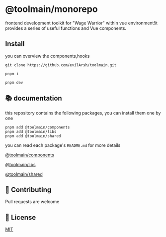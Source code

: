 # @toolmain/monorepo

frontend development toolkit for "Wage Warrior" within vue environment!it provides a series of useful functions and Vue components.

## Install

you can overview the components,hooks

```shell
git clone https://github.com/evilArsh/toolmain.git

pnpm i

pnpm dev
```

## 📚 documentation

this repository contains the following packages, you can install them one by one

```shell
pnpm add @toolmain/components
pnpm add @toolmain/libs
pnpm add @toolmain/shared
```

you can read each package's `README.md` for more details

[@toolmain/components](./packages/components/README.md)

[@toolmain/libs](./packages/libs/README.md)

[@toolmain/shared](./packages/shared/README.md)

## 👏 Contributing

Pull requests are welcome

## 📝 License

[MIT](https://choosealicense.com/licenses/mit/)
